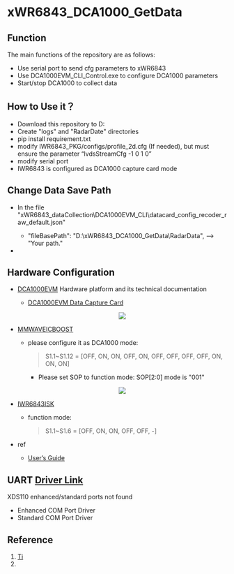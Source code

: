 # xWR6843_DCA1000_GetData

## Function 

The main functions of the repository are as follows:

  - Use serial port to send cfg parameters to xWR6843 
  - Use DCA1000EVM_CLI_Control.exe to configure DCA1000 parameters
  - Start/stop DCA1000 to collect data


## How to Use it？
  - Download this repository to D:
  - Create "logs" and "RadarDate" directories
  - pip install requirement.txt
  - modify IWR6843_PKG/configs/profile_2d.cfg (If needed), but must ensure the parameter “lvdsStreamCfg -1 0 1 0”
  - modify serial port
  - IWR6843 is configured as DCA1000 capture card mode


## Change Data Save Path
  - In the file "xWR6843_dataCollection\DCA1000EVM_CLI\datacard_config_recoder_raw_default.json"
        
    - "fileBasePath": "D:\\xWR6843_DCA1000_GetData\\RadarData", -->  "Your path."

  - 


## Hardware Configuration
- [DCA1000EVM](https://www.ti.com.cn/tool/cn/DCA1000EVM) Hardware platform and its technical documentation
    - [DCA1000EVM Data Capture Card](https://www.ti.com.cn/cn/lit/ug/spruij4a/spruij4a.pdf?ts=1649507004718&ref_url=https%253A%252F%252Fwww.ti.com.cn%252Ftool%252Fcn%252FDCA1000EVM)
    
    <div style="text-align:center">
      <p align="center">
        <img src="assert/dca1000evm-top.png">
      </p>
    </div>
  
- [MMWAVEICBOOST](https://www.ti.com.cn/tool/cn/MMWAVEICBOOST)
    - please configure it as DCA1000 mode: 
      > S1.1~S1.12 = [OFF, ON, ON, OFF, ON, OFF, OFF, OFF, OFF, ON, ON, ON]
      - Please set SOP to function mode: SOP[2:0] mode is "001"
  
    <div style="text-align:center">
      <p align="center">
            <img src="assert/mmwaveicboost-top.png">
      </p>
    </div>


- [IWR6843ISK](https://www.ti.com.cn/tool/cn/IWR6843ISK)
    - function mode: 
      > S1.1~S1.6 = [OFF, ON, ON, OFF, OFF, -]
    

- ref
    - [User’s Guide](https://www.ti.com.cn/cn/lit/ug/zhcu785d/zhcu785d.pdf?ts=1649506871580&ref_url=https%253A%252F%252Fwww.ti.com.cn%252Ftool%252Fcn%252FMMWAVEICBOOST)


## UART [Driver Link](https://www.silabs.com/developers/usb-to-uart-bridge-vcp-drivers)
  XDS110 enhanced/standard ports not found
  - Enhanced COM Port Driver
  - Standard COM Port Driver
    


## Reference

1. [Ti](https://www.ti.com/)
2. 
